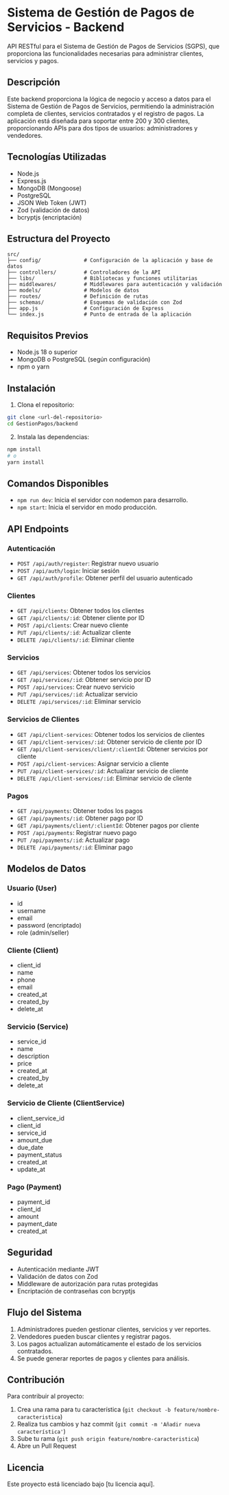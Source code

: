 # Sistema de Gestión de Pagos de Servicios - Backend

API RESTful para el Sistema de Gestión de Pagos de Servicios (SGPS), que proporciona las funcionalidades necesarias para administrar clientes, servicios y pagos.

## Descripción

Este backend proporciona la lógica de negocio y acceso a datos para el Sistema de Gestión de Pagos de Servicios, permitiendo la administración completa de clientes, servicios contratados y el registro de pagos. La aplicación está diseñada para soportar entre 200 y 300 clientes, proporcionando APIs para dos tipos de usuarios: administradores y vendedores.

## Tecnologías Utilizadas

- Node.js
- Express.js
- MongoDB (Mongoose)
- PostgreSQL
- JSON Web Token (JWT)
- Zod (validación de datos)
- bcryptjs (encriptación)

## Estructura del Proyecto

```
src/
├── config/              # Configuración de la aplicación y base de datos
├── controllers/         # Controladores de la API
├── libs/                # Bibliotecas y funciones utilitarias
├── middlewares/         # Middlewares para autenticación y validación
├── models/              # Modelos de datos
├── routes/              # Definición de rutas
├── schemas/             # Esquemas de validación con Zod
├── app.js               # Configuración de Express
└── index.js             # Punto de entrada de la aplicación
```

## Requisitos Previos

- Node.js 18 o superior
- MongoDB o PostgreSQL (según configuración)
- npm o yarn

## Instalación

1. Clona el repositorio:
```bash
git clone <url-del-repositorio>
cd GestionPagos/backend
```

2. Instala las dependencias:
```bash
npm install
# o
yarn install
```

## Comandos Disponibles

- `npm run dev`: Inicia el servidor con nodemon para desarrollo.
- `npm start`: Inicia el servidor en modo producción.

## API Endpoints

### Autenticación

- `POST /api/auth/register`: Registrar nuevo usuario
- `POST /api/auth/login`: Iniciar sesión
- `GET /api/auth/profile`: Obtener perfil del usuario autenticado

### Clientes

- `GET /api/clients`: Obtener todos los clientes
- `GET /api/clients/:id`: Obtener cliente por ID
- `POST /api/clients`: Crear nuevo cliente
- `PUT /api/clients/:id`: Actualizar cliente
- `DELETE /api/clients/:id`: Eliminar cliente

### Servicios

- `GET /api/services`: Obtener todos los servicios
- `GET /api/services/:id`: Obtener servicio por ID
- `POST /api/services`: Crear nuevo servicio
- `PUT /api/services/:id`: Actualizar servicio
- `DELETE /api/services/:id`: Eliminar servicio

### Servicios de Clientes

- `GET /api/client-services`: Obtener todos los servicios de clientes
- `GET /api/client-services/:id`: Obtener servicio de cliente por ID
- `GET /api/client-services/client/:clientId`: Obtener servicios por cliente
- `POST /api/client-services`: Asignar servicio a cliente
- `PUT /api/client-services/:id`: Actualizar servicio de cliente
- `DELETE /api/client-services/:id`: Eliminar servicio de cliente

### Pagos

- `GET /api/payments`: Obtener todos los pagos
- `GET /api/payments/:id`: Obtener pago por ID
- `GET /api/payments/client/:clientId`: Obtener pagos por cliente
- `POST /api/payments`: Registrar nuevo pago
- `PUT /api/payments/:id`: Actualizar pago
- `DELETE /api/payments/:id`: Eliminar pago

## Modelos de Datos

### Usuario (User)
- id
- username
- email
- password (encriptado)
- role (admin/seller)

### Cliente (Client)
- client_id
- name
- phone
- email
- created_at
- created_by
- delete_at

### Servicio (Service)
- service_id
- name
- description
- price
- created_at
- created_by
- delete_at

### Servicio de Cliente (ClientService)
- client_service_id
- client_id
- service_id
- amount_due
- due_date
- payment_status
- created_at
- update_at

### Pago (Payment)
- payment_id
- client_id
- amount
- payment_date
- created_at

## Seguridad

- Autenticación mediante JWT
- Validación de datos con Zod
- Middleware de autorización para rutas protegidas
- Encriptación de contraseñas con bcryptjs

## Flujo del Sistema

1. Administradores pueden gestionar clientes, servicios y ver reportes.
2. Vendedores pueden buscar clientes y registrar pagos.
3. Los pagos actualizan automáticamente el estado de los servicios contratados.
4. Se puede generar reportes de pagos y clientes para análisis.

## Contribución

Para contribuir al proyecto:

1. Crea una rama para tu característica (`git checkout -b feature/nombre-caracteristica`)
2. Realiza tus cambios y haz commit (`git commit -m 'Añadir nueva característica'`)
3. Sube tu rama (`git push origin feature/nombre-caracteristica`)
4. Abre un Pull Request

## Licencia

Este proyecto está licenciado bajo [tu licencia aquí].
